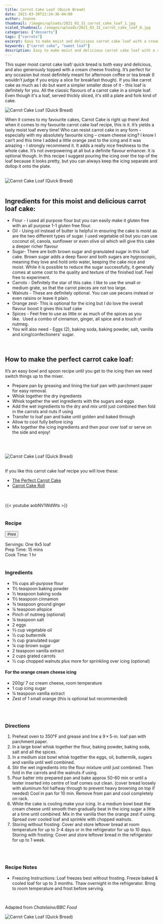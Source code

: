 ```yaml
---
title: Carrot Cake Loaf (Quick Bread)
date: 2021-03-30T22:24:36-04:00
author: Joanne
thumbnail: /images/uploads/2021_03_31_carrot_cake_loaf_1.jpg
scaled_thumbnail: /images/uploads/2021_03_31_carrot_cake_loaf_0.jpg
categories: ["desserts"]
tags: ["carrots"]
excerpt: Easy to make moist and delicious carrot cake loaf with a cream cheese icing 
keywords: ["carrot cake", "sweet loaf"]
description: Easy to make moist and delicious carrot cake loaf with a cream cheese icing 
---
```

<span class="blog-text">

This super moist carrot cake loaf/ quick bread is both easy and delicious, and also generously topped with a cream cheese frosting. It’s perfect for any occasion but most definitely meant for afternoon coffee or tea break (I wouldn’t judge if you enjoy a slice for breakfast though). If you like carrot cake as much as I do but want a simpler smaller dose of it - this loaf is definitely for you. All the classic flavours of a carrot cake in a simple loaf. Even though it's a loaf, served thickly sliced, it's still a plate and fork kind of cake.
</br>

![Carrot Cake Loaf (Quick Bread)](/images/uploads/2021_03_31_carrot_cake_loaf_2.jpg)
</br>

When it comes to my favourite cakes, Carrot Cake is right up there! And when it comes to my favourite carrot cake loaf recipe, this is it. It’s yields a tasty moist loaf every time! Who can resist carrot cake in any form - especially with my absolutely favourite icing – cream cheese icing? I know I can’t and this time I added a little orange zest to the icing and it was amazing - I strongly recommend it. It adds a really nice freshness to the whole cake. It’s not overpowering at all but a definite flavour enhancer. It is optional though. In this recipe I suggest pouring the icing over the top of the loaf because it looks pretty, but you can always keep the icing separate and dollop it onto the plate.
</br>
</br>

![Carrot Cake Loaf (Quick Bread)](/images/uploads/2021_03_31_carrot_cake_loaf_3.jpg)
</br>
</br>

## Ingredients for this moist and delicious carrot loaf cake: 
* Flour - I used all purpose flour but you can easily make it gluten free with an all purpose 1-1 gluten free flour. 
* Oil - Using oil instead of butter is helpful in ensuring the cake is moist as are the two different types of sugar. I used vegetable oil but you can use coconut oil, canola, sunflower or even olive oil which will give this cake a deeper richer flavour 
* Sugar- There are both brown sugar and granulated sugar in this loaf cake. Brown sugar adds a deep flavor and both sugars are hygroscopic, meaning they love and hold onto water, keeping the cake nice and moist. While it is possible to reduce the sugar successfully, it generally comes at some cost to the quality and texture of the finished loaf. Feel free to experiment. 
* Carrots - Definitely the star of this cake. I like to use the small or medium grate, so that the carrot pieces are not too large. 
* Walnuts - These are definitely optional. You can use pecans instead or even raisins or leave it plain. 
* Orange zest- This is optional for the icing but I do love the overall flavour boost it gives this loaf cake 
* Spices - Feel free to use as little or as much of the spices as you like.  Used a combo of cinnamon, ginger, all spice and a touch of nutmeg. 
* You will also need - Eggs (2), baking soda, baking powder, salt, vanilla and icing/confectioners' sugar. 
</br>

## How to make the perfect carrot cake loaf: 
It’s an easy bowl and spoon recipe until you get to the icing then we need switch things up to the mixer. 
* Prepare pan by greasing and lining the loaf pan with parchment paper for easy removal.
* Whisk together the dry ingredients 
* Whisk together the wet ingredients with the sugars and eggs 
* Add the wet ingredients to the dry and mix until just combined then fold in the carrots and nuts if using 
* Transfer to loaf pan and bake until golden and baked through 
* Allow to cool fully before icing 
* Mix together the icing ingredients and then pour over loaf or serve on the side and enjoy! 
</br>
</br>

![Carrot Cake Loaf (Quick Bread)](/images/uploads/2021_03_31_carrot_cake_loaf_4.jpg)
</br>
</br>

If you like this carrot cake loaf recipe you will love these:
* <span class="highlight"><a href="https://www.oliveandmango.com/make-the-perfect-carrot-cake">The Perfect Carrot Cake</a></span>
* <span class="highlight"><a href="https://www.oliveandmango.com/carrot-cake-roll">Carrot Cake Roll</a></span>

</br>
</br>
{{< youtube aobNV1WdWts >}}
</br>
</br>
</span>

### Recipe
<div print_button><form>
<input type="button" value="Print" class="btn__print" onClick="window.print()">
</form></div>

<div>Servings: <span itemprop="recipeYield">One 9x5 loaf</div>
<div>Prep Time: <meta itemprop="prepTime" content="PT15M">15 mins</div>
<div>Cook Time: <meta itemprop="cookTime" content="PT1H">1 hr</div>
</br>

### Ingredients
* <span itemprop="recipeIngredient">1&frac34; cups all-purpose flour</span>
* <span itemprop="recipeIngredient">1&frac12; teaspoon baking powder</span>
* <span itemprop="recipeIngredient">&frac12; teaspoon baking soda</span>
* <span itemprop="recipeIngredient">1&frac12; teaspoon cinnamon</span>
* <span itemprop="recipeIngredient">&frac34; teaspoon ground ginger</span>
* <span itemprop="recipeIngredient">&frac14; teaspoon allspice</span>
* <span itemprop="recipeIngredient">Pinch of nutmeg (optional) </span>
* <span itemprop="recipeIngredient">&frac14; teaspoon salt</span>
* <span itemprop="recipeIngredient">2 eggs</span>
* <span itemprop="recipeIngredient">&frac23; cup vegetable oil</span>
* <span itemprop="recipeIngredient">&frac12; cup buttermilk</span>
* <span itemprop="recipeIngredient">&frac12; cup granulated sugar</span>
* <span itemprop="recipeIngredient">&frac14; cup brown sugar</span>
* <span itemprop="recipeIngredient">2 teaspoon vanilla extract </span>
* <span itemprop="recipeIngredient">2 cups grated carrots </span>
* <span itemprop="recipeIngredient">&frac12; cup chopped walnuts plus more for sprinkling over icing (optional) </span>

#### For the orange cream cheese icing
* <span itemprop="recipeIngredient">200g/ 7 oz cream cheese, room temperature</span>
* <span itemprop="recipeIngredient">1 cup icing sugar</span>
* <span itemprop="recipeIngredient">&frac14; teaspoon vanilla extract </span>
* <span itemprop="recipeIngredient">Zest of 1 small orange (this is optional but recommended) </span>
</br>
</br>

### Directions
1. Preheat oven to 350°F and grease and line a 9 × 5-in. loaf pan with parchment paper. 
1. In a large bowl whisk together the flour, baking powder, baking soda, salt and all the spices. 
1. In a medium size bowl whisk together the eggs, oil, buttermilk, sugars and vanilla until well combined. 
1. Stir the wet ingredients into the flour mixture until just combined. Then fold in the carrots and the walnuts if using. 
1. Pour batter into prepared pan and bake approx 50-60 min or until a tester inserted into centre of loaf comes out clean. (cover bread loosely with aluminum foil halfway through to prevent heavy browning on top if needed) Cool in pan for 10 min. Remove from pan and cool completely on rack.
1. While the cake is cooling make your icing. In a medium bowl beat the cream cheese until smooth then gradually beat in the icing sugar a little at a time until combined. Mix in the vanilla then the orange zest if using. Spread over cooled loaf and sprinkle with chopped walnuts. 
1. Storing without frosting: Cover and store leftover bread at room temperature for up to 3-4 days or in the refrigerator for up to 10 days. Storing with frosting: Cover and store leftover bread in the refrigerator for up to 1 week.
</br>
</br>

### Recipe Notes
* Freezing Instructions: Loaf freezes best without frosting. Freeze baked & cooled loaf for up to 3 months. Thaw overnight in the refrigerator. Bring to room temperature and frost before serving.
</br>

Adapted from _Chatelaine/BBC Food_
</br>

![Carrot Cake Loaf (Quick Bread)](/images/uploads/2021_03_31_carrot_cake_loaf_5.jpg)